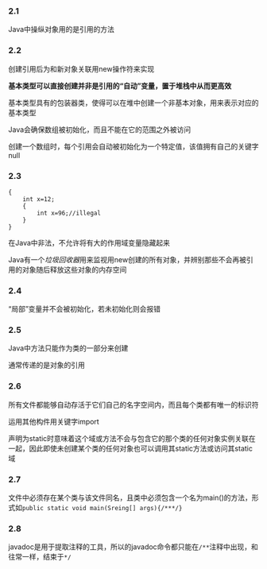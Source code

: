### 2.1

Java中操纵对象用的是引用的方法

### 2.2

创建引用后为和新对象关联用new操作符来实现

**基本类型可以直接创建并非是引用的“自动”变量，置于堆栈中从而更高效**

基本类型具有的包装器类，使得可以在堆中创建一个非基本对象，用来表示对应的基本类型

Java会确保数组被初始化，而且不能在它的范围之外被访问

创建一个数组时，每个引用会自动被初始化为一个特定值，该值拥有自己的关键字null

### 2.3

```
{
    int x=12;
    {
        int x=96;//illegal
    }
}
```
在Java中非法，不允许将有大的作用域变量隐藏起来

Java有一个*垃圾回收器*用来监视用new创建的所有对象，并辨别那些不会再被引用的对象随后释放这些对象的内存空间

### 2.4

“局部”变量并不会被初始化，若未初始化则会报错

### 2.5

Java中方法只能作为类的一部分来创建

通常传递的是对象的引用

### 2.6

所有文件都能够自动存活于它们自己的名字空间内，而且每个类都有唯一的标识符

运用其他构件用关键字import

声明为static时意味着这个域或方法不会与包含它的那个类的任何对象实例关联在一起，因此即使未创建某个类的任何对象也可以调用其static方法或访问其static域

### 2.7

文件中必须存在某个类与该文件同名，且类中必须包含一个名为main()的方法，形式如`public static void main(Sreing[] args){/***/}`

### 2.8

javadoc是用于提取注释的工具，所以的javadoc命令都只能在`/**`注释中出现，和往常一样，结束于`*/`